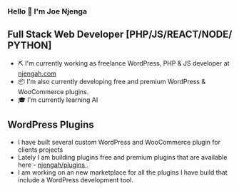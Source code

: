 ### Hello 👋 I'm Joe Njenga

## Full Stack Web Developer [PHP/JS/REACT/NODE/ PYTHON] 

* ⛏ I'm currently working as freelance WordPress, PHP & JS developer at [njengah.com](https://njengah.com/developer)
* 📦 I'm also currently developing free and premium WordPress & WooCommerce plugins.  
* 🎓 I'm currently learning AI

## WordPress Plugins
* I have built several custom WordPress and WooCommerce plugin for clients projects 
* Lately I am building plugins free and premium plugins that are available here - [njengah/plugins ](https://njengah.com/products). 
* I am working on an new marketplace for all the plugins I have build that include a WordPress development tool. 


